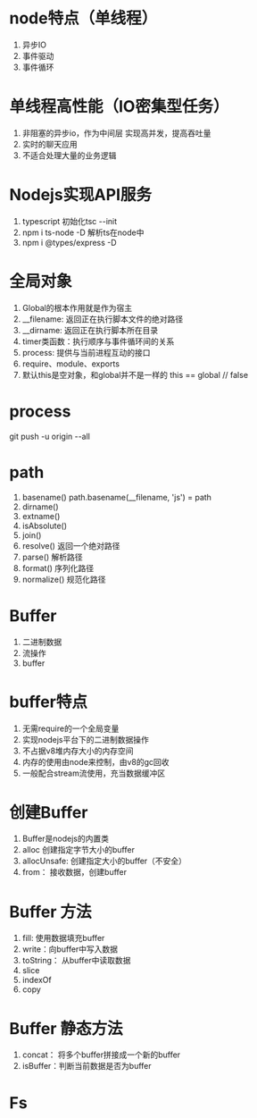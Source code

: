 # node特点（单线程）
1. 异步IO
2. 事件驱动
3. 事件循环

# 单线程高性能（IO密集型任务）
1. 非阻塞的异步io，作为中间层 实现高并发，提高吞吐量
2. 实时的聊天应用
3. 不适合处理大量的业务逻辑

# Nodejs实现API服务
1. typescript 初始化tsc --init
2. npm i ts-node -D 解析ts在node中
3. npm i @types/express -D

# 全局对象
1. Global的根本作用就是作为宿主
2. __filename: 返回正在执行脚本文件的绝对路径
3. __dirname: 返回正在执行脚本所在目录
4. timer类函数：执行顺序与事件循环间的关系
5. process: 提供与当前进程互动的接口
6. require、module、exports
7. 默认this是空对象，和global并不是一样的 this == global // false

# process
git push -u origin --all

# path
1. basename() path.basename(__filename, 'js') = path
2. dirname()
3. extname()
4. isAbsolute()
5. join()
6. resolve() 返回一个绝对路径
7. parse() 解析路径
8. format() 序列化路径
10. normalize() 规范化路径

# Buffer
1. 二进制数据
2. 流操作
3. buffer

# buffer特点
1. 无需require的一个全局变量
2. 实现nodejs平台下的二进制数据操作
3. 不占据v8堆内存大小的内存空间
4. 内存的使用由node来控制，由v8的gc回收
5. 一般配合stream流使用，充当数据缓冲区

# 创建Buffer
1. Buffer是nodejs的内置类
2. alloc 创建指定字节大小的buffer
3. allocUnsafe: 创建指定大小的buffer（不安全）
4. from： 接收数据，创建buffer

# Buffer 方法
1. fill: 使用数据填充buffer
2. write：向buffer中写入数据
3. toString： 从buffer中读取数据
4. slice
5. indexOf
6. copy

# Buffer 静态方法
1. concat： 将多个buffer拼接成一个新的buffer
2. isBuffer：判断当前数据是否为buffer

# Fs









